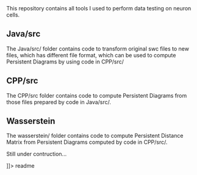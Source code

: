 <snippet>
  <content><![CDATA[
# ${1:NeuronTools}

This repository contains all tools I used to perform data testing on neuron cells.

## Java/src
The Java/src/ folder contains code to transform original swc files to new files, which has different file format, which can be used to compute Persistent Diagrams by using code in CPP/src/
## CPP/src
The CPP/src folder contains code to compute Persistent Diagrams from those files prepared by code in Java/src/.
## Wasserstein
The wasserstein/ folder contains code to compute Persistent Distance Matrix from Persistent Diagrams computed by code in CPP/src/.

Still under contruction...

]]></content>
  <tabTrigger>readme</tabTrigger>
</snippet>
